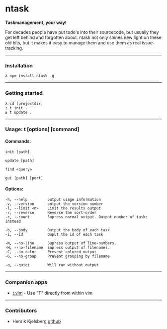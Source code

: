 # ntask

__Taskmanagement, your way!__


For decades people have put todo's into their sourcecode, but usually they get
left behind and forgotten about. ntask not only shines new light on these old
bits, but it makes it easy to manage them and use them as real issue-tracking.


***


### Installation

    λ npm install ntask -g


***


### Getting started

    λ cd [projectdir]
    ± t init .
    ± t update .


***


### Usage: t [options] [command]

#### Commands:

    init [path]

    update [path]

    find <query>

    gui [path] [port]

#### Options:

    -h, --help         output usage information
    -v, --version      output the version number
    -l, --limit <n>    Limit the results output
    -r, --reverse      Reverse the sort-order
    -c, --count        Supress normal output. Output number of tasks instead

    -b, --body         Output the body of each task
    -i, --id           Ouput the id of each task

    -N, --no-line      Supress output of line-numbers.
    -H, --no-filename  Supress output of filenames.
    -C, --no-color     Prevent colored output
    -G, --no-group     Prevent grouping by filename

    -q, --quiet        Will run without output


***


### Companion apps

* [t.vim](http://github.com/hkjels/t.vim/) - Use "T" directly from within vim


***


### Contributors

* Henrik Kjelsberg [github](http://github.com/hkjels/)
